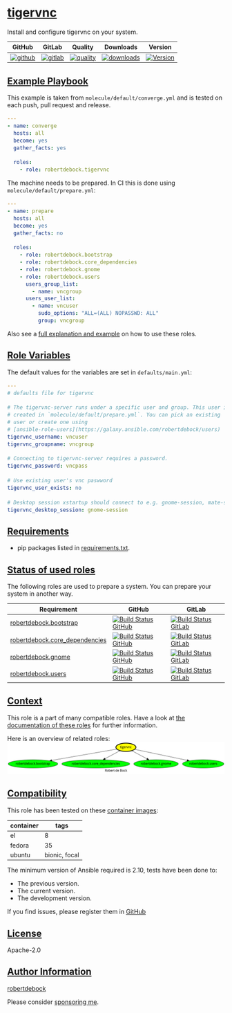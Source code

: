 # [tigervnc](#tigervnc)

Install and configure tigervnc on your system.

|GitHub|GitLab|Quality|Downloads|Version|
|------|------|-------|---------|-------|
|[![github](https://github.com/robertdebock/ansible-role-tigervnc/workflows/Ansible%20Molecule/badge.svg)](https://github.com/robertdebock/ansible-role-tigervnc/actions)|[![gitlab](https://gitlab.com/robertdebock/ansible-role-tigervnc/badges/master/pipeline.svg)](https://gitlab.com/robertdebock/ansible-role-tigervnc)|[![quality](https://img.shields.io/ansible/quality/46981)](https://galaxy.ansible.com/robertdebock/tigervnc)|[![downloads](https://img.shields.io/ansible/role/d/46981)](https://galaxy.ansible.com/robertdebock/tigervnc)|[![Version](https://img.shields.io/github/release/robertdebock/ansible-role-tigervnc.svg)](https://github.com/robertdebock/ansible-role-tigervnc/releases/)|

## [Example Playbook](#example-playbook)

This example is taken from `molecule/default/converge.yml` and is tested on each push, pull request and release.

```yaml
---
- name: converge
  hosts: all
  become: yes
  gather_facts: yes

  roles:
    - role: robertdebock.tigervnc
```

The machine needs to be prepared. In CI this is done using `molecule/default/prepare.yml`:

```yaml
---
- name: prepare
  hosts: all
  become: yes
  gather_facts: no

  roles:
    - role: robertdebock.bootstrap
    - role: robertdebock.core_dependencies
    - role: robertdebock.gnome
    - role: robertdebock.users
      users_group_list:
        - name: vncgroup
      users_user_list:
        - name: vncuser
          sudo_options: "ALL=(ALL) NOPASSWD: ALL"
          group: vncgroup
```

Also see a [full explanation and example](https://robertdebock.nl/how-to-use-these-roles.html) on how to use these roles.

## [Role Variables](#role-variables)

The default values for the variables are set in `defaults/main.yml`:

```yaml
---
# defaults file for tigervnc

# The tigervnc-server runs under a specific user and group. This user is
# created in `molecule/default/prepare.yml`. You can pick an existing
# user or create one using
# [ansible-role-users](https://galaxy.ansible.com/robertdebock/users)
tigervnc_username: vncuser
tigervnc_groupname: vncgroup

# Connecting to tigervnc-server requires a password.
tigervnc_password: vncpass

# Use existing user's vnc paswword
tigervnc_user_exists: no

# Desktop session xstartup should connect to e.g. gnome-session, mate-session
tigervnc_desktop_session: gnome-session
```

## [Requirements](#requirements)

- pip packages listed in [requirements.txt](https://github.com/robertdebock/ansible-role-tigervnc/blob/master/requirements.txt).

## [Status of used roles](#status-of-requirements)

The following roles are used to prepare a system. You can prepare your system in another way.

| Requirement | GitHub | GitLab |
|-------------|--------|--------|
|[robertdebock.bootstrap](https://galaxy.ansible.com/robertdebock/bootstrap)|[![Build Status GitHub](https://github.com/robertdebock/ansible-role-bootstrap/workflows/Ansible%20Molecule/badge.svg)](https://github.com/robertdebock/ansible-role-bootstrap/actions)|[![Build Status GitLab](https://gitlab.com/robertdebock/ansible-role-bootstrap/badges/master/pipeline.svg)](https://gitlab.com/robertdebock/ansible-role-bootstrap)|
|[robertdebock.core_dependencies](https://galaxy.ansible.com/robertdebock/core_dependencies)|[![Build Status GitHub](https://github.com/robertdebock/ansible-role-core_dependencies/workflows/Ansible%20Molecule/badge.svg)](https://github.com/robertdebock/ansible-role-core_dependencies/actions)|[![Build Status GitLab](https://gitlab.com/robertdebock/ansible-role-core_dependencies/badges/master/pipeline.svg)](https://gitlab.com/robertdebock/ansible-role-core_dependencies)|
|[robertdebock.gnome](https://galaxy.ansible.com/robertdebock/gnome)|[![Build Status GitHub](https://github.com/robertdebock/ansible-role-gnome/workflows/Ansible%20Molecule/badge.svg)](https://github.com/robertdebock/ansible-role-gnome/actions)|[![Build Status GitLab](https://gitlab.com/robertdebock/ansible-role-gnome/badges/master/pipeline.svg)](https://gitlab.com/robertdebock/ansible-role-gnome)|
|[robertdebock.users](https://galaxy.ansible.com/robertdebock/users)|[![Build Status GitHub](https://github.com/robertdebock/ansible-role-users/workflows/Ansible%20Molecule/badge.svg)](https://github.com/robertdebock/ansible-role-users/actions)|[![Build Status GitLab](https://gitlab.com/robertdebock/ansible-role-users/badges/master/pipeline.svg)](https://gitlab.com/robertdebock/ansible-role-users)|

## [Context](#context)

This role is a part of many compatible roles. Have a look at [the documentation of these roles](https://robertdebock.nl/) for further information.

Here is an overview of related roles:
![dependencies](https://raw.githubusercontent.com/robertdebock/ansible-role-tigervnc/png/requirements.png "Dependencies")

## [Compatibility](#compatibility)

This role has been tested on these [container images](https://hub.docker.com/u/robertdebock):

|container|tags|
|---------|----|
|el|8|
|fedora|35|
|ubuntu|bionic, focal|

The minimum version of Ansible required is 2.10, tests have been done to:

- The previous version.
- The current version.
- The development version.

If you find issues, please register them in [GitHub](https://github.com/robertdebock/ansible-role-tigervnc/issues)

## [License](#license)

Apache-2.0

## [Author Information](#author-information)

[robertdebock](https://robertdebock.nl/)

Please consider [sponsoring me](https://github.com/sponsors/robertdebock).
